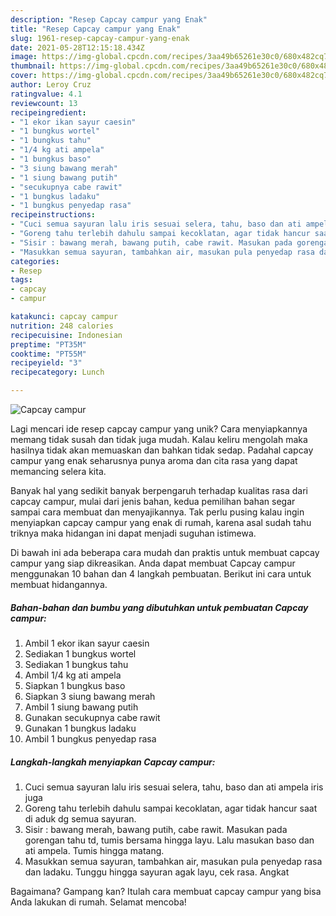 ```yaml
---
description: "Resep Capcay campur yang Enak"
title: "Resep Capcay campur yang Enak"
slug: 1961-resep-capcay-campur-yang-enak
date: 2021-05-28T12:15:18.434Z
image: https://img-global.cpcdn.com/recipes/3aa49b65261e30c0/680x482cq70/capcay-campur-foto-resep-utama.jpg
thumbnail: https://img-global.cpcdn.com/recipes/3aa49b65261e30c0/680x482cq70/capcay-campur-foto-resep-utama.jpg
cover: https://img-global.cpcdn.com/recipes/3aa49b65261e30c0/680x482cq70/capcay-campur-foto-resep-utama.jpg
author: Leroy Cruz
ratingvalue: 4.1
reviewcount: 13
recipeingredient:
- "1 ekor ikan sayur caesin"
- "1 bungkus wortel"
- "1 bungkus tahu"
- "1/4 kg ati ampela"
- "1 bungkus baso"
- "3 siung bawang merah"
- "1 siung bawang putih"
- "secukupnya cabe rawit"
- "1 bungkus ladaku"
- "1 bungkus penyedap rasa"
recipeinstructions:
- "Cuci semua sayuran lalu iris sesuai selera, tahu, baso dan ati ampela iris juga"
- "Goreng tahu terlebih dahulu sampai kecoklatan, agar tidak hancur saat di aduk dg semua sayuran."
- "Sisir : bawang merah, bawang putih, cabe rawit. Masukan pada gorengan tahu td, tumis bersama hingga layu. Lalu masukan baso dan ati ampela. Tumis hingga matang."
- "Masukkan semua sayuran, tambahkan air, masukan pula penyedap rasa dan ladaku. Tunggu hingga sayuran agak layu, cek rasa. Angkat"
categories:
- Resep
tags:
- capcay
- campur

katakunci: capcay campur 
nutrition: 248 calories
recipecuisine: Indonesian
preptime: "PT35M"
cooktime: "PT55M"
recipeyield: "3"
recipecategory: Lunch

---
```



![Capcay campur](https://img-global.cpcdn.com/recipes/3aa49b65261e30c0/680x482cq70/capcay-campur-foto-resep-utama.jpg)

Lagi mencari ide resep capcay campur yang unik? Cara menyiapkannya memang tidak susah dan tidak juga mudah. Kalau keliru mengolah maka hasilnya tidak akan memuaskan dan bahkan tidak sedap. Padahal capcay campur yang enak seharusnya punya aroma dan cita rasa yang dapat memancing selera kita.



Banyak hal yang sedikit banyak berpengaruh terhadap kualitas rasa dari capcay campur, mulai dari jenis bahan, kedua pemilihan bahan segar sampai cara membuat dan menyajikannya. Tak perlu pusing kalau ingin menyiapkan capcay campur yang enak di rumah, karena asal sudah tahu triknya maka hidangan ini dapat menjadi suguhan istimewa.


Di bawah ini ada beberapa cara mudah dan praktis untuk membuat capcay campur yang siap dikreasikan. Anda dapat membuat Capcay campur menggunakan 10 bahan dan 4 langkah pembuatan. Berikut ini cara untuk membuat hidangannya.

<!--inarticleads1-->

##### Bahan-bahan dan bumbu yang dibutuhkan untuk pembuatan Capcay campur:

1. Ambil 1 ekor ikan sayur caesin
1. Sediakan 1 bungkus wortel
1. Sediakan 1 bungkus tahu
1. Ambil 1/4 kg ati ampela
1. Siapkan 1 bungkus baso
1. Siapkan 3 siung bawang merah
1. Ambil 1 siung bawang putih
1. Gunakan secukupnya cabe rawit
1. Gunakan 1 bungkus ladaku
1. Ambil 1 bungkus penyedap rasa




<!--inarticleads2-->

##### Langkah-langkah menyiapkan Capcay campur:

1. Cuci semua sayuran lalu iris sesuai selera, tahu, baso dan ati ampela iris juga
1. Goreng tahu terlebih dahulu sampai kecoklatan, agar tidak hancur saat di aduk dg semua sayuran.
1. Sisir : bawang merah, bawang putih, cabe rawit. Masukan pada gorengan tahu td, tumis bersama hingga layu. Lalu masukan baso dan ati ampela. Tumis hingga matang.
1. Masukkan semua sayuran, tambahkan air, masukan pula penyedap rasa dan ladaku. Tunggu hingga sayuran agak layu, cek rasa. Angkat




Bagaimana? Gampang kan? Itulah cara membuat capcay campur yang bisa Anda lakukan di rumah. Selamat mencoba!

